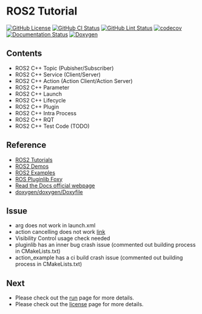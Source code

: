 # ROS2 Tutorial
[![GitHub License](https://img.shields.io/github/license/JaehyunShim/ros2_tutorial_cpp)](https://github.com/JaehyunShim/ros2_tutorial_cpp/blob/master/LICENSE)
[![GitHub CI Status](https://github.com/JaehyunShim/ros2_tutorial_cpp/workflows/CI/badge.svg)](https://github.com/JaehyunShim/ros2_tutorial_cpp/actions?query=workflow%3ACI)
[![GitHub Lint Status](https://github.com/JaehyunShim/ros2_tutorial_cpp/workflows/Lint/badge.svg)](https://github.com/JaehyunShim/ros2_tutorial_cpp/actions?query=workflow%3ALint)
[![codecov](https://codecov.io/gh/JaehyunShim/ros2_tutorial_cpp/branch/master/graph/badge.svg)](https://codecov.io/gh/JaehyunShim/ros2_tutorial_cpp)
[![Documentation Status](https://readthedocs.org/projects/ros2-tutorial-cpp/badge/?version=latest)](https://ros2-tutorial-cpp.readthedocs.io/en/latest/?badge=latest)
[![Doxygen](https://img.shields.io/badge/doxygen-documentation-blue.svg)](https://jaehyunshim.github.io/docs.ros2_tutorial_cpp.org/)

## Contents
- ROS2 C++ Topic (Pubisher/Subscriber)
- ROS2 C++ Service (Client/Server)
- ROS2 C++ Action (Action Client/Action Server)
- ROS2 C++ Parameter
- ROS2 C++ Launch
- ROS2 C++ Lifecycle
- ROS2 C++ Plugin
- ROS2 C++ Intra Process
- ROS2 C++ RQT
- ROS2 C++ Test Code (TODO)

## Reference
- [ROS2 Tutorials](https://index.ros.org/doc/ros2/Tutorials/)
- [ROS2 Demos](https://github.com/ros2/demos)
- [ROS2 Examples](https://github.com/ros2/examples)
- [ROS Pluginlib Foxy](https://github.com/ros/pluginlib/tree/foxy)
- [Read the Docs official webpage](https://readthedocs.org)
- [doxygen/doxygen/Doxyfile](https://github.com/doxygen/doxygen/blob/master/Doxyfile)

## Issue
- arg does not work in launch.xml
- action cancelling does not work [link](https://answers.ros.org/question/361666/ros2-action-goal-canceling-problem/?answer=361754#post-id-361754)
- Visibility Control usage check needed
- pluginlib has an inner bug crash issue (commented out building process in CMakeLists.txt)
- action_example has a ci build crash issue (commented out building process in CMakeLists.txt)

## Next
- Please check out the [run](run.md) page for more details.
- Please  check out the [license](license.md) page for more details.
